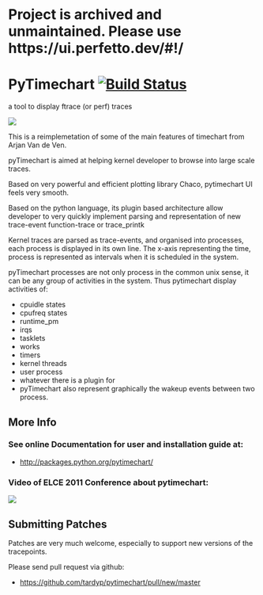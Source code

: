 <h1>
  Project is archived and unmaintained. Please use https://ui.perfetto.dev/#!/
</h1>

# PyTimechart [![Build Status](https://travis-ci.org/tardyp/pytimechart.png?branch=master)](https://travis-ci.org/tardyp/pytimechart)


a tool to display ftrace (or perf) traces

<img src="https://github.com/tardyp/pytimechart/blob/master/docs/sources/images/pytimechart-overview.png?raw=true">
</img>

This is a reimplemetation of some of the main features of timechart from Arjan Van de Ven.

pyTimechart is aimed at helping kernel developer to browse into large scale traces.

Based on very powerful and efficient plotting library Chaco, pytimechart UI feels very smooth.

Based on the python language, its plugin based architecture allow developer to very quickly implement parsing and representation of new trace-event function-trace or trace_printk

Kernel traces are parsed as trace-events, and organised into processes, each process is displayed in its own line. The x-axis representing the time, process is represented as intervals when it is scheduled in the system.

pyTimechart processes are not only process in the common unix sense, it can be any group of activities in the system. Thus pytimechart display activities of:

- cpuidle states
- cpufreq states
- runtime_pm
- irqs
- tasklets
- works
- timers
- kernel threads
- user process
- whatever there is a plugin for
- pyTimechart also represent graphically the wakeup events between two process.

## More Info

### See online Documentation for user and installation guide at:
- http://packages.python.org/pytimechart/

### Video of ELCE 2011 Conference about pytimechart:

<a href="http://free-electrons.com/pub/video/2011/elce/elce-2011-tardy-pytimechart-real-world-analysis.webm">
<img src="http://free-electrons.com/pub/video/2011/elce/vidcaps/elce-2011-tardy-pytimechart-real-world-analysis-thumb.jpg"></img>
</a>

## Submitting Patches
Patches are very much welcome, especially to support new versions of the tracepoints.

Please send pull request via github:
- https://github.com/tardyp/pytimechart/pull/new/master

